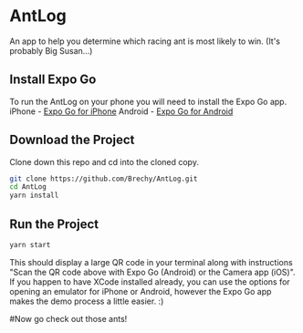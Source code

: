 # AntLog
An app to help you determine which racing ant is most likely to win. (It's probably Big Susan...)

## Install Expo Go

To run the AntLog on your phone you will need to install the Expo Go app. 
iPhone - [Expo Go for iPhone](https://apps.apple.com/us/app/expo-go/id982107779)
Android - [Expo Go for Android](https://play.google.com/store/apps/details?id=host.exp.exponent&referrer=www)

## Download the Project

Clone down this repo and cd into the cloned copy.

```bash
git clone https://github.com/Brechy/AntLog.git
cd AntLog
yarn install
```

## Run the Project

```bash
yarn start
```
This should display a large QR code in your terminal along with instructions "Scan the QR code above with Expo Go (Android) or the Camera app (iOS)".
If you happen to have XCode installed already, you can use the options for opening an emulator for iPhone or Android, however the Expo Go app makes the
demo process a little easier. :)

#Now go check out those ants!
